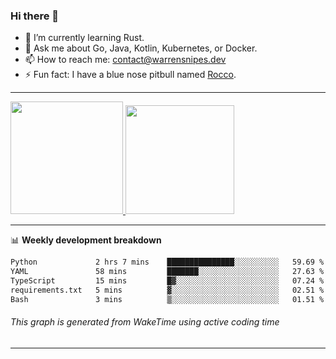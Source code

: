 ### Hi there 👋

- 🌱 I’m currently learning Rust.
- 💬 Ask me about Go, Java, Kotlin, Kubernetes, or Docker.
- 📫 How to reach me: contact@warrensnipes.dev
- ⚡ Fun fact: I have a blue nose pitbull named [Rocco](https://i.imgur.com/iLsSCKu.jpg).

-------


<a href="https://github.com/LockedThread/LockedThread">
  <img height="180em" src="https://github-readme-stats.vercel.app/api?username=LockedThread&theme=transparent&bg_color=00000000&show_icons=true&count_private=true" />
  <img height="174em" src="https://github-readme-stats.vercel.app/api/top-langs?username=LockedThread&theme=transparent&layout=compact&hide_progress=true&bg_color=00000000" />
  </a>

-------

📊 **Weekly development breakdown**
<!--START_SECTION:waka-->

```txt
Python             2 hrs 7 mins    ███████████████░░░░░░░░░░   59.69 %
YAML               58 mins         ███████░░░░░░░░░░░░░░░░░░   27.63 %
TypeScript         15 mins         █▓░░░░░░░░░░░░░░░░░░░░░░░   07.24 %
requirements.txt   5 mins          ▓░░░░░░░░░░░░░░░░░░░░░░░░   02.51 %
Bash               3 mins          ▒░░░░░░░░░░░░░░░░░░░░░░░░   01.51 %
```

<!--END_SECTION:waka-->
###### *This graph is generated from WakeTime using active coding time*
-------
